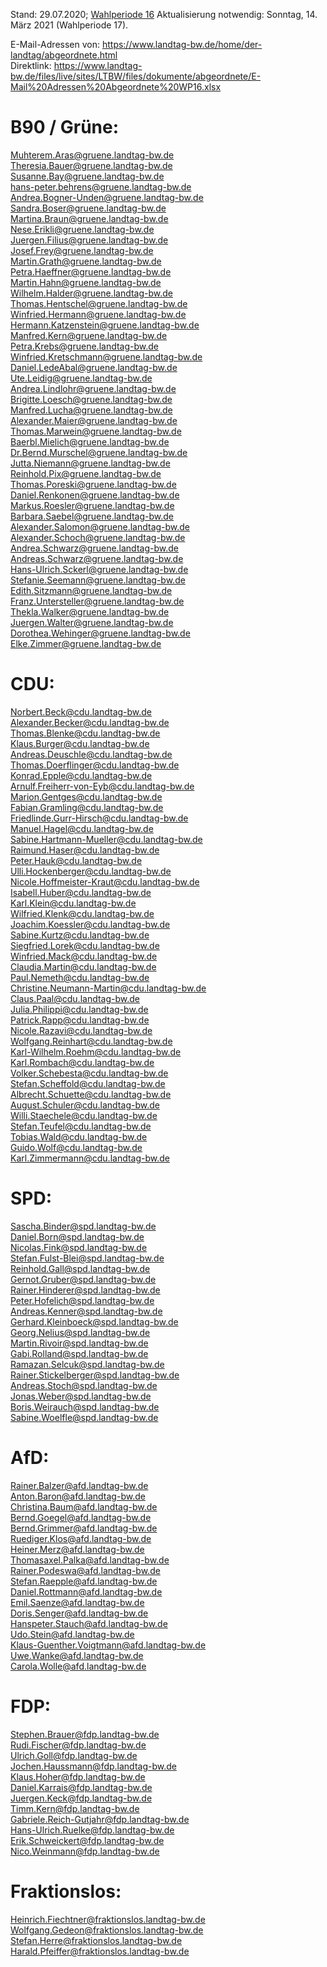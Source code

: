 Stand: 29.07.2020; [Wahlperiode 16](https://de.wikipedia.org/wiki/Liste_der_Mitglieder_des_Landtags_von_Baden-W%C3%BCrttemberg_(16._Wahlperiode))  
Aktualisierung notwendig: Sonntag, 14. März 2021 (Wahlperiode 17).    
  
E-Mail-Adressen von: https://www.landtag-bw.de/home/der-landtag/abgeordnete.html    
Direktlink: https://www.landtag-bw.de/files/live/sites/LTBW/files/dokumente/abgeordnete/E-Mail%20Adressen%20Abgeordnete%20WP16.xlsx  
    
    
# B90 / Grüne:  
    
Muhterem.Aras@gruene.landtag-bw.de  
Theresia.Bauer@gruene.landtag-bw.de  
Susanne.Bay@gruene.landtag-bw.de  
hans-peter.behrens@gruene.landtag-bw.de  
Andrea.Bogner-Unden@gruene.landtag-bw.de  
Sandra.Boser@gruene.landtag-bw.de  
Martina.Braun@gruene.landtag-bw.de  
Nese.Erikli@gruene.landtag-bw.de  
Juergen.Filius@gruene.landtag-bw.de  
Josef.Frey@gruene.landtag-bw.de  
Martin.Grath@gruene.landtag-bw.de  
Petra.Haeffner@gruene.landtag-bw.de  
Martin.Hahn@gruene.landtag-bw.de  
Wilhelm.Halder@gruene.landtag-bw.de  
Thomas.Hentschel@gruene.landtag-bw.de  
Winfried.Hermann@gruene.landtag-bw.de  
Hermann.Katzenstein@gruene.landtag-bw.de  
Manfred.Kern@gruene.landtag-bw.de  
Petra.Krebs@gruene.landtag-bw.de  
Winfried.Kretschmann@gruene.landtag-bw.de  
Daniel.LedeAbal@gruene.landtag-bw.de  
Ute.Leidig@gruene.landtag-bw.de  
Andrea.Lindlohr@gruene.landtag-bw.de  
Brigitte.Loesch@gruene.landtag-bw.de  
Manfred.Lucha@gruene.landtag-bw.de  
Alexander.Maier@gruene.landtag-bw.de  
Thomas.Marwein@gruene.landtag-bw.de  
Baerbl.Mielich@gruene.landtag-bw.de  
Dr.Bernd.Murschel@gruene.landtag-bw.de  
Jutta.Niemann@gruene.landtag-bw.de  
Reinhold.Pix@gruene.landtag-bw.de  
Thomas.Poreski@gruene.landtag-bw.de  
Daniel.Renkonen@gruene.landtag-bw.de  
Markus.Roesler@gruene.landtag-bw.de  
Barbara.Saebel@gruene.landtag-bw.de  
Alexander.Salomon@gruene.landtag-bw.de  
Alexander.Schoch@gruene.landtag-bw.de  
Andrea.Schwarz@gruene.landtag-bw.de  
Andreas.Schwarz@gruene.landtag-bw.de  
Hans-Ulrich.Sckerl@gruene.landtag-bw.de  
Stefanie.Seemann@gruene.landtag-bw.de  
Edith.Sitzmann@gruene.landtag-bw.de  
Franz.Untersteller@gruene.landtag-bw.de  
Thekla.Walker@gruene.landtag-bw.de  
Juergen.Walter@gruene.landtag-bw.de  
Dorothea.Wehinger@gruene.landtag-bw.de  
Elke.Zimmer@gruene.landtag-bw.de  
    
    
# CDU:  
    
Norbert.Beck@cdu.landtag-bw.de  
Alexander.Becker@cdu.landtag-bw.de  
Thomas.Blenke@cdu.landtag-bw.de  
Klaus.Burger@cdu.landtag-bw.de  
Andreas.Deuschle@cdu.landtag-bw.de  
Thomas.Doerflinger@cdu.landtag-bw.de  
Konrad.Epple@cdu.landtag-bw.de  
Arnulf.Freiherr-von-Eyb@cdu.landtag-bw.de  
Marion.Gentges@cdu.landtag-bw.de  
Fabian.Gramling@cdu.landtag-bw.de  
Friedlinde.Gurr-Hirsch@cdu.landtag-bw.de  
Manuel.Hagel@cdu.landtag-bw.de  
Sabine.Hartmann-Mueller@cdu.landtag-bw.de  
Raimund.Haser@cdu.landtag-bw.de  
Peter.Hauk@cdu.landtag-bw.de  
Ulli.Hockenberger@cdu.landtag-bw.de  
Nicole.Hoffmeister-Kraut@cdu.landtag-bw.de  
Isabell.Huber@cdu.landtag-bw.de  
Karl.Klein@cdu.landtag-bw.de  
Wilfried.Klenk@cdu.landtag-bw.de  
Joachim.Koessler@cdu.landtag-bw.de  
Sabine.Kurtz@cdu.landtag-bw.de  
Siegfried.Lorek@cdu.landtag-bw.de  
Winfried.Mack@cdu.landtag-bw.de  
Claudia.Martin@cdu.landtag-bw.de  
Paul.Nemeth@cdu.landtag-bw.de  
Christine.Neumann-Martin@cdu.landtag-bw.de  
Claus.Paal@cdu.landtag-bw.de  
Julia.Philippi@cdu.landtag-bw.de  
Patrick.Rapp@cdu.landtag-bw.de  
Nicole.Razavi@cdu.landtag-bw.de  
Wolfgang.Reinhart@cdu.landtag-bw.de  
Karl-Wilhelm.Roehm@cdu.landtag-bw.de  
Karl.Rombach@cdu.landtag-bw.de  
Volker.Schebesta@cdu.landtag-bw.de  
Stefan.Scheffold@cdu.landtag-bw.de  
Albrecht.Schuette@cdu.landtag-bw.de  
August.Schuler@cdu.landtag-bw.de  
Willi.Staechele@cdu.landtag-bw.de  
Stefan.Teufel@cdu.landtag-bw.de  
Tobias.Wald@cdu.landtag-bw.de  
Guido.Wolf@cdu.landtag-bw.de  
Karl.Zimmermann@cdu.landtag-bw.de  
    
    
# SPD:  
    
Sascha.Binder@spd.landtag-bw.de  
Daniel.Born@spd.landtag-bw.de  
Nicolas.Fink@spd.landtag-bw.de  
Stefan.Fulst-Blei@spd.landtag-bw.de  
Reinhold.Gall@spd.landtag-bw.de  
Gernot.Gruber@spd.landtag-bw.de  
Rainer.Hinderer@spd.landtag-bw.de  
Peter.Hofelich@spd.landtag-bw.de  
Andreas.Kenner@spd.landtag-bw.de  
Gerhard.Kleinboeck@spd.landtag-bw.de  
Georg.Nelius@spd.landtag-bw.de  
Martin.Rivoir@spd.landtag-bw.de  
Gabi.Rolland@spd.landtag-bw.de  
Ramazan.Selcuk@spd.landtag-bw.de  
Rainer.Stickelberger@spd.landtag-bw.de  
Andreas.Stoch@spd.landtag-bw.de  
Jonas.Weber@spd.landtag-bw.de  
Boris.Weirauch@spd.landtag-bw.de  
Sabine.Woelfle@spd.landtag-bw.de  
    
    
# AfD:  
    
Rainer.Balzer@afd.landtag-bw.de  
Anton.Baron@afd.landtag-bw.de  
Christina.Baum@afd.landtag-bw.de  
Bernd.Goegel@afd.landtag-bw.de  
Bernd.Grimmer@afd.landtag-bw.de  
Ruediger.Klos@afd.landtag-bw.de  
Heiner.Merz@afd.landtag-bw.de  
Thomasaxel.Palka@afd.landtag-bw.de  
Rainer.Podeswa@afd.landtag-bw.de  
Stefan.Raepple@afd.landtag-bw.de  
Daniel.Rottmann@afd.landtag-bw.de  
Emil.Saenze@afd.landtag-bw.de  
Doris.Senger@afd.landtag-bw.de  
Hanspeter.Stauch@afd.landtag-bw.de  
Udo.Stein@afd.landtag-bw.de  
Klaus-Guenther.Voigtmann@afd.landtag-bw.de  
Uwe.Wanke@afd.landtag-bw.de  
Carola.Wolle@afd.landtag-bw.de  
  
    
# FDP:  
  
Stephen.Brauer@fdp.landtag-bw.de  
Rudi.Fischer@fdp.landtag-bw.de  
Ulrich.Goll@fdp.landtag-bw.de  
Jochen.Haussmann@fdp.landtag-bw.de  
Klaus.Hoher@fdp.landtag-bw.de  
Daniel.Karrais@fdp.landtag-bw.de  
Juergen.Keck@fdp.landtag-bw.de  
Timm.Kern@fdp.landtag-bw.de  
Gabriele.Reich-Gutjahr@fdp.landtag-bw.de  
Hans-Ulrich.Ruelke@fdp.landtag-bw.de  
Erik.Schweickert@fdp.landtag-bw.de  
Nico.Weinmann@fdp.landtag-bw.de  
    
    
# Fraktionslos:  
    
Heinrich.Fiechtner@fraktionslos.landtag-bw.de  
Wolfgang.Gedeon@fraktionslos.landtag-bw.de  
Stefan.Herre@fraktionslos.landtag-bw.de  
Harald.Pfeiffer@fraktionslos.landtag-bw.de  
